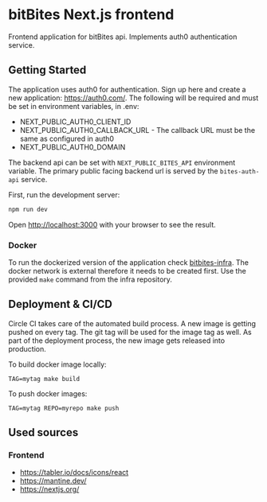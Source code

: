 # bitBites Next.js frontend

Frontend application for bitBites api. Implements auth0 authentication service.

## Getting Started

The application uses auth0 for authentication. Sign up here and create a new application: https://auth0.com/.
The following will be required and must be set in environment variables, in .env:
* NEXT_PUBLIC_AUTH0_CLIENT_ID
* NEXT_PUBLIC_AUTH0_CALLBACK_URL - The callback URL must be the same as configured in auth0
* NEXT_PUBLIC_AUTH0_DOMAIN

The backend api can be set with `NEXT_PUBLIC_BITES_API` environment variable. The primary public facing backend url is
served by the `bites-auth-api` service.

First, run the development server:

```bash
npm run dev
```
Open [http://localhost:3000](http://localhost:3000) with your browser to see the result.

### Docker

To run the dockerized version of the application check [bitbites-infra](https://github.com/sxmlet/bitbites-infra).
The docker network is external therefore it needs to be created first. Use the provided `make` command from the infra
repository.

## Deployment & CI/CD

Circle CI takes care of the automated build process. A new image is getting pushed on every tag. The git tag will be
used for the image tag as well. As part of the deployment process, the new image gets released into production.

To build docker image locally:
```shell
TAG=mytag make build
```
To push docker images:
```shell
TAG=mytag REPO=myrepo make push
```

## Used sources

### Frontend
* https://tabler.io/docs/icons/react
* https://mantine.dev/
* https://nextjs.org/

